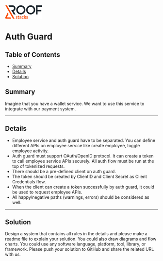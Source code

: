 ![RoofStacks Logo](../../roofstacks-logo.png)

# Auth Guard

## Table of Contents
- [Summary](#summary)
- [Details](#details)
- [Solution](#solution)

## Summary
Imagine that you have a wallet service. We want to use this service to integrate with our payment system.

***

## Details
- Employee service and auth guard have to be separated.  You can define different APIs on employee service like create employee, toggle employee activity.
- Auth guard must support OAuth/OpenID protocol. It can create a token to call employee service APIs securely. All auth flow must be run at the top of tokenized requests.
- There should be a pre-defined client on auth guard.
- The token should be created by ClientID and Client Secret as Client Credentials flow.
- When the client can create a token successfully by auth guard, it could be used to request employee APIs.
- All happy/negative paths (warnings, errors) should be considered as well.

***

## Solution
Design a system that contains all rules in the details and please make a readme file to explain your solution. You could also draw diagrams and flow charts. You could use any software language, platform, tool, library, or framework. Please push your solution to GitHub and share the related URL with us.